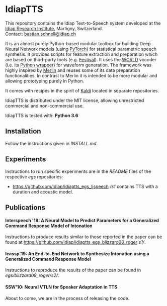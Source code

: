 # IdiapTTS
This repository contains the Idiap Text-to-Speech system developed at the [Idiap Research Institute](https://www.idiap.ch/en), Martigny, Switzerland.  
Contact: <bastian.schnell@idiap.ch>

It is an almost purely Python-based modular toolbox for building Deep Neural Network models (using [PyTorch](https://pytorch.org/)) for statistical parametric speech synthesis. It provides scripts for feature extraction and preparation which are based on third-party tools (e.g. [Festival](http://www.cstr.ed.ac.uk/projects/festival/)). It uses the [WORLD](https://github.com/mmorise/World) vocoder (i.e. its [Python wrapper](https://github.com/JeremyCCHsu/Python-Wrapper-for-World-Vocoder)) for waveform generation. The framework was highly inspired by [Merlin](https://github.com/CSTR-Edinburgh/merlin) and reuses some of its data preparation functionalities. In contrast to Merlin it is intended to be more modular and allowing prototyping purely in Python.

It comes with recipes in the spirit of [Kaldi](https://github.com/kaldi-asr/kaldi) located in separate repositories.

IdiapTTS is distributed under the MIT license, allowing unrestricted commercial and non-commercial use.

IdiapTTS is tested with: **Python 3.6**

## Installation
Follow the instructions given in *INSTALL.md*.

## Experiments  
Instructions to run specific experiments are in the *README* files of the respective *egs* repositories:

* https://github.com/idiap/idiaptts_egs_ljspeech */s1* contains TTS with a duration and acoustic model.

## Publications
#### Interspeech '18: A Neural Model to Predict Parameters for a Generalized Command Response Model of Intonation
Instructions to produce results similar to those reported in the paper can be found at https://github.com/idiap/idiaptts_egs_blizzard08_roger *s1/*.


#### Icassp'19: An End-to-End Network to Synthesize Intonation using a Generalized Command Response Model
Instructions to reproduce the results of the paper can be found in *egs/blizzard08_roger/s2/*.

#### SSW'10: Neural VTLN for Speaker Adaptation in TTS
About to come, we are in the process of releasing the code.